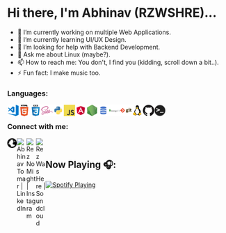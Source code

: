 # Hi there, I'm Abhinav (RZWSHRE)...


- 🔭 I’m currently working on multiple Web Applications.
- 🌱 I’m currently learning UI/UX Design.
- 🤔 I’m looking for help with Backend Development.
- 💬 Ask me about Linux (maybe?).
- 📫 How to reach me: You don't, I find you (kidding, scroll down a bit..).
- ⚡ Fun fact: I make music too.


### Languages:
<img align="left" alt="Visual Studio Code" width="26px" src="https://raw.githubusercontent.com/github/explore/80688e429a7d4ef2fca1e82350fe8e3517d3494d/topics/visual-studio-code/visual-studio-code.png" />
<img align="left" alt="HTML5" width="26px" src="https://raw.githubusercontent.com/github/explore/80688e429a7d4ef2fca1e82350fe8e3517d3494d/topics/html/html.png" />
<img align="left" alt="CSS3" width="26px" src="https://raw.githubusercontent.com/github/explore/80688e429a7d4ef2fca1e82350fe8e3517d3494d/topics/css/css.png" />
<img align="left" alt="Sass" width="26px" src="https://raw.githubusercontent.com/github/explore/80688e429a7d4ef2fca1e82350fe8e3517d3494d/topics/sass/sass.png" />
<img align="left" alt="Python" width="26px" src="https://raw.githubusercontent.com/github/explore/80688e429a7d4ef2fca1e82350fe8e3517d3494d/topics/python/python.png" />
<img align="left" alt="JavaScript" width="26px" src="https://raw.githubusercontent.com/github/explore/80688e429a7d4ef2fca1e82350fe8e3517d3494d/topics/javascript/javascript.png" />
<img align="left" alt="Angular" width="26px" src="https://raw.githubusercontent.com/github/explore/80688e429a7d4ef2fca1e82350fe8e3517d3494d/topics/angular/angular.png" />
<img align="left" alt="Node.js" width="26px" src="https://raw.githubusercontent.com/github/explore/80688e429a7d4ef2fca1e82350fe8e3517d3494d/topics/nodejs/nodejs.png" />
<img align="left" alt="SQL" width="26px" src="https://raw.githubusercontent.com/github/explore/80688e429a7d4ef2fca1e82350fe8e3517d3494d/topics/sql/sql.png" />
<img align="left" alt="MongoDB" width="26px" src="https://raw.githubusercontent.com/github/explore/80688e429a7d4ef2fca1e82350fe8e3517d3494d/topics/mongodb/mongodb.png" />
<img align="left" alt="Git" width="26px" src="https://raw.githubusercontent.com/github/explore/80688e429a7d4ef2fca1e82350fe8e3517d3494d/topics/git/git.png" />
<img align="left" alt="Linux" width="26px" src="https://raw.githubusercontent.com/github/explore/78df643247d429f6cc873026c0622819ad797942/topics/linux/linux.png" />
<img align="left" alt="GitHub" width="26px" src="https://raw.githubusercontent.com/github/explore/78df643247d429f6cc873026c0622819ad797942/topics/github/github.png" />
<img align="left" alt="Terminal" width="26px" src="https://raw.githubusercontent.com/github/explore/80688e429a7d4ef2fca1e82350fe8e3517d3494d/topics/terminal/terminal.png" />
<br />

### Connect with me:

[<img align="left" alt="Portfolio" width="22px" src="https://raw.githubusercontent.com/iconic/open-iconic/master/svg/globe.svg" />]('https://vrezn0v.github.io/Abhinav/')
[<img align="left" alt="Abhinav Tomar | LinkedIn" width="22px" src="https://cdn.jsdelivr.net/npm/simple-icons@v3/icons/linkedin.svg" />]('https://linkedin.com/in/abhinav_tomar')
[<img align="left" alt="Rez No Might | Instagram" width="22px" src="https://cdn.jsdelivr.net/npm/simple-icons@v3/icons/instagram.svg" />]('https://instagram.com/rzwshre._')
[<img align="left" alt="Rez Was Here | Soundcloud" width="22px" src="http://simpleicons.org/icons/soundcloud.svg" />]('https://soundcloud.com/rzwshre')
<br />

## Now Playing 🎧:
[<img src="https://https://now-playing-codestackr.vercel.app/api/spotify-playing" alt="Spotify Playing" width="350" />](https://open.spotify.com/user/lk4c4zyxs4nepqevilaezuexq)
